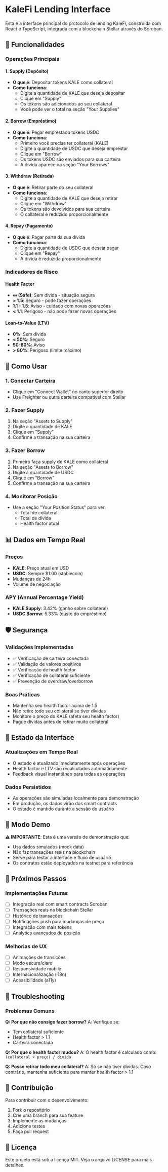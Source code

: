 # KaleFi Lending Interface

Esta é a interface principal do protocolo de lending KaleFi, construída com React e TypeScript, integrada com a blockchain Stellar através do Soroban.

## 🚀 Funcionalidades

### Operações Principais

#### 1. **Supply (Depósito)**
- **O que é**: Depositar tokens KALE como collateral
- **Como funciona**: 
  - Digite a quantidade de KALE que deseja depositar
  - Clique em "Supply"
  - Os tokens são adicionados ao seu collateral
  - Você pode ver o total na seção "Your Supplies"

#### 2. **Borrow (Empréstimo)**
- **O que é**: Pegar emprestado tokens USDC
- **Como funciona**:
  - Primeiro você precisa ter collateral (KALE)
  - Digite a quantidade de USDC que deseja emprestar
  - Clique em "Borrow"
  - Os tokens USDC são enviados para sua carteira
  - A dívida aparece na seção "Your Borrows"

#### 3. **Withdraw (Retirada)**
- **O que é**: Retirar parte do seu collateral
- **Como funciona**:
  - Digite a quantidade de KALE que deseja retirar
  - Clique em "Withdraw"
  - Os tokens são devolvidos para sua carteira
  - O collateral é reduzido proporcionalmente

#### 4. **Repay (Pagamento)**
- **O que é**: Pagar parte da sua dívida
- **Como funciona**:
  - Digite a quantidade de USDC que deseja pagar
  - Clique em "Repay"
  - A dívida é reduzida proporcionalmente

### Indicadores de Risco

#### **Health Factor**
- **∞ (Safe)**: Sem dívida - situação segura
- **> 1.5**: Seguro - pode fazer operações
- **1.1 - 1.5**: Aviso - cuidado com novas operações
- **< 1.1**: Perigoso - não pode fazer novas operações

#### **Loan-to-Value (LTV)**
- **0%**: Sem dívida
- **< 50%**: Seguro
- **50-80%**: Aviso
- **> 80%**: Perigoso (limite máximo)

## 🔧 Como Usar

### 1. **Conectar Carteira**
- Clique em "Connect Wallet" no canto superior direito
- Use Freighter ou outra carteira compatível com Stellar

### 2. **Fazer Supply**
1. Na seção "Assets to Supply"
2. Digite a quantidade de KALE
3. Clique em "Supply"
4. Confirme a transação na sua carteira

### 3. **Fazer Borrow**
1. Primeiro faça supply de KALE como collateral
2. Na seção "Assets to Borrow"
3. Digite a quantidade de USDC
4. Clique em "Borrow"
5. Confirme a transação na sua carteira

### 4. **Monitorar Posição**
- Use a seção "Your Position Status" para ver:
  - Total de collateral
  - Total de dívida
  - Health factor atual

## 📊 Dados em Tempo Real

### Preços
- **KALE**: Preço atual em USD
- **USDC**: Sempre $1.00 (stablecoin)
- Mudanças de 24h
- Volume de negociação

### APY (Annual Percentage Yield)
- **KALE Supply**: 3.42% (ganho sobre collateral)
- **USDC Borrow**: 5.33% (custo do empréstimo)

## 🛡️ Segurança

### Validações Implementadas
- ✅ Verificação de carteira conectada
- ✅ Validação de valores positivos
- ✅ Verificação de health factor
- ✅ Verificação de collateral suficiente
- ✅ Prevenção de overdraw/overborrow

### Boas Práticas
- Mantenha seu health factor acima de 1.5
- Não retire todo seu collateral se tiver dívidas
- Monitore o preço do KALE (afeta seu health factor)
- Pague dívidas antes de retirar muito collateral

## 🔄 Estado da Interface

### Atualizações em Tempo Real
- O estado é atualizado imediatamente após operações
- Health factor e LTV são recalculados automaticamente
- Feedback visual instantâneo para todas as operações

### Dados Persistidos
- As operações são simuladas localmente para demonstração
- Em produção, os dados virão dos smart contracts
- O estado é mantido durante a sessão do usuário

## 🧪 Modo Demo

**⚠️ IMPORTANTE**: Esta é uma versão de demonstração que:
- Usa dados simulados (mock data)
- Não faz transações reais na blockchain
- Serve para testar a interface e fluxo de usuário
- Os contratos estão deployados na testnet para referência

## 🚀 Próximos Passos

### Implementações Futuras
- [ ] Integração real com smart contracts Soroban
- [ ] Transações reais na blockchain Stellar
- [ ] Histórico de transações
- [ ] Notificações push para mudanças de preço
- [ ] Integração com mais tokens
- [ ] Analytics avançados de posição

### Melhorias de UX
- [ ] Animações de transições
- [ ] Modo escuro/claro
- [ ] Responsividade mobile
- [ ] Internacionalização (i18n)
- [ ] Acessibilidade (a11y)

## 📝 Troubleshooting

### Problemas Comuns

**Q: Por que não consigo fazer borrow?**
A: Verifique se:
- Tem collateral suficiente
- Health factor > 1.1
- Carteira conectada

**Q: Por que o health factor mudou?**
A: O health factor é calculado como: `(collateral × preço) / dívida`

**Q: Posso retirar todo meu collateral?**
A: Só se não tiver dívidas. Caso contrário, mantenha suficiente para manter health factor > 1.1

## 🤝 Contribuição

Para contribuir com o desenvolvimento:
1. Fork o repositório
2. Crie uma branch para sua feature
3. Implemente as mudanças
4. Adicione testes
5. Faça pull request

## 📄 Licença

Este projeto está sob a licença MIT. Veja o arquivo LICENSE para mais detalhes.

